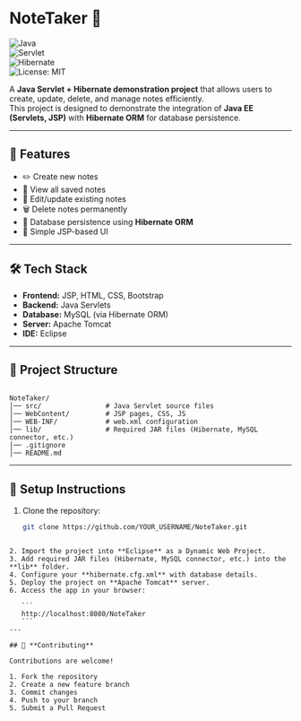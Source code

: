 # **NoteTaker 📝**

![Java](https://img.shields.io/badge/Java-EE-orange)  
![Servlet](https://img.shields.io/badge/Servlet-4.0-blue)  
![Hibernate](https://img.shields.io/badge/Hibernate-ORM-green)  
![License: MIT](https://img.shields.io/badge/License-MIT-yellow)

A **Java Servlet + Hibernate demonstration project** that allows users to create, update, delete, and manage notes efficiently.  
This project is designed to demonstrate the integration of **Java EE (Servlets, JSP)** with **Hibernate ORM** for database persistence.  

---

## 🚀 **Features**
- ✏️ Create new notes  
- 📖 View all saved notes  
- 📝 Edit/update existing notes  
- 🗑️ Delete notes permanently  
- 💾 Database persistence using **Hibernate ORM**  
- 🎨 Simple JSP-based UI  

---

## 🛠 **Tech Stack**
- **Frontend:** JSP, HTML, CSS, Bootstrap  
- **Backend:** Java Servlets  
- **Database:** MySQL (via Hibernate ORM)  
- **Server:** Apache Tomcat  
- **IDE:** Eclipse  

---

## 📂 **Project Structure**
```

NoteTaker/
│── src/                # Java Servlet source files
│── WebContent/         # JSP pages, CSS, JS
│── WEB-INF/            # web.xml configuration
│── lib/                # Required JAR files (Hibernate, MySQL connector, etc.)
│── .gitignore
│── README.md

````

---

## 🔧 **Setup Instructions**
1. Clone the repository:  
   ```bash
   git clone https://github.com/YOUR_USERNAME/NoteTaker.git
````

2. Import the project into **Eclipse** as a Dynamic Web Project.
3. Add required JAR files (Hibernate, MySQL connector, etc.) into the **lib** folder.
4. Configure your **hibernate.cfg.xml** with database details.
5. Deploy the project on **Apache Tomcat** server.
6. Access the app in your browser:

   ```
   http://localhost:8080/NoteTaker
   ```
---

## 🤝 **Contributing**

Contributions are welcome!

1. Fork the repository
2. Create a new feature branch
3. Commit changes
4. Push to your branch
5. Submit a Pull Request
